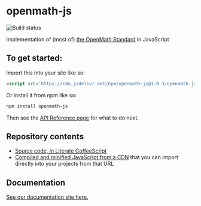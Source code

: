 
# openmath-js

![Build status](https://travis-ci.org/lurchmath/openmath-js.svg?branch=master)

Implementation of (most of) [the OpenMath Standard](https://www.openmath.org/standard/om20-2004-06-30/) in JavaScript

## To get started:

Import this into your site like so:

```html
<script src='https://cdn.jsdelivr.net/npm/openmath-js@1.0.3/openmath.js'></script>
```

Or install it from npm like so:
```bash
npm install openmath-js
```

Then see the [API Reference
page](https://lurchmath.github.io/openmath-js/api-reference) for what to do
next.

## Repository contents

 * [Source code, in Literate CoffeeScript](openmath.litcoffee)
 * [Compiled and minified JavaScript from a CDN](https://cdn.jsdelivr.net/npm/openmath-js@1.0.3/openmath.js) that you can import directly into your projects from that URL

## Documentation

[See our documentation site here.](https://lurchmath.github.io/openmath-js/)

